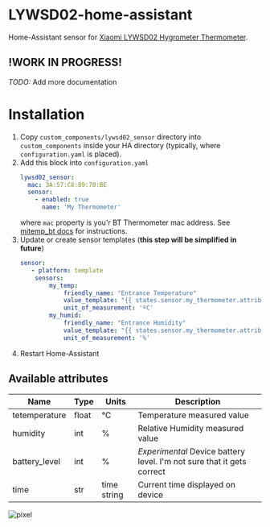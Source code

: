 # LYWSD02-home-assistant
Home-Assistant sensor for [Xiaomi LYWSD02 Hygrometer Thermometer](https://www.banggood.com/Xiaomi-Mijia-BT4_0-Wireless-Smart-Electric-Digital-IndoorOutdoor-Hygrometer-Thermometer-Clock-Tools-Set-p-1447044.html?rmmds=myorder&cur_warehouse=CN).

## !WORK IN PROGRESS!

*TODO:* Add more documentation 

# Installation

1. Copy `custom_components/lywsd02_sensor` directory into `custom_components` inside your HA directory (typically, where `configuration.yaml` is placed).
2. Add this block into `configuration.yaml`
    ```yaml
    lywsd02_sensor:
      mac: 3A:57:C8:89:70:BE
      sensor:
        - enabled: true
          name: 'My Thermometer'
    ```
    where `mac` property is you'r BT Thermometer mac address. See [mitemp_bt docs](https://www.home-assistant.io/components/mitemp_bt/#configuration)
    for instructions.
3. Update or create sensor templates (**this step will be simplified in future**)
    ```yaml
   sensor:
       - platform: template
        sensors:
            my_temp:
                friendly_name: "Entrance Temperature"
                value_template: "{{ states.sensor.my_thermometer.attributes.temperature }}"
                unit_of_measurement: 'ºC'
            my_humid:
                friendly_name: "Entrance Humidity"
                value_template: "{{ states.sensor.my_thermometer.attributes.humidity }}"
                unit_of_measurement: '%'
    ```
4. Restart Home-Assistant

## Available attributes

| Name | Type | Units | Description |
|------|------|-------|-------------|
| tetemperature | float | °C | Temperature measured value |
| humidity | int | % | Relative Humidity measured value |
| battery_level | int | % | *Experimental* Device battery level. I'm not sure that it gets correct | 
| time | str | time string | Current time displayed on device | 


![pixel](https://mc.yandex.ru/watch/53742889)
